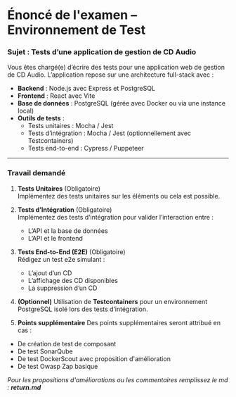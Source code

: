 # Énoncé de l'examen – Environnement de Test

### **Sujet : Tests d’une application de gestion de CD Audio**
Vous êtes chargé(e) d’écrire des tests pour une application web de gestion de CD Audio. L’application repose sur une architecture full-stack avec :

- **Backend** : Node.js avec Express et PostgreSQL
- **Frontend** : React avec Vite
- **Base de données** : PostgreSQL (gérée avec Docker ou via une instance local)
- **Outils de tests** :
  - Tests unitaires : Mocha / Jest
  - Tests d’intégration : Mocha / Jest (optionnellement avec Testcontainers)
  - Tests end-to-end : Cypress / Puppeteer

---

### **Travail demandé**
1. **Tests Unitaires** (Obligatoire)  
   Implémentez des tests unitaires sur les éléments ou cela est possible.

2. **Tests d’Intégration** (Obligatoire)  
   Implémentez des tests d’intégration pour valider l’interaction entre :
   - L’API et la base de données
   - L’API et le frontend

3. **Tests End-to-End (E2E)** (Obligatoire)  
   Rédigez un test e2e simulant :
   - L’ajout d’un CD
   - L’affichage des CD disponibles
   - La suppression d’un CD

4. **(Optionnel)** Utilisation de **Testcontainers** pour un environnement PostgreSQL isolé lors des tests d’intégration.

5. **Points supplémentaire** Des points supplémentaires seront attribué en cas :
- De création de test de composant
- De test SonarQube
- De test DockerScout avec proposition d'amélioration
- De test Owasp Zap basique


*Pour les propositions d'améliorations ou les commentaires remplissez le md : **return.md***